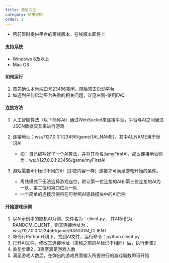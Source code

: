```yaml
---
title: 使用方法
category: 使用说明
order: 1
---
```


+ 目前暂时提供平台的离线版本，在线版本即将上



#### 支持系统

+ Windows 8及以上
+ Mac OS



#### 如何运行

1. 首先确认本地端口号23456空闲，随后双击启动平台
2. 如遇到任何启动平台失败的相关问题，详见左侧-使用FAQ



#### 连接方法

1. 人工智能算法（以下简称AI）通过WebSocket来连接平台，平台与AI之间通过JSON数据交互来进行游戏
2. 连接地址：ws://127.0.0.1:23456/game/{AI\_NAME}，其中AI_NAME用于标识AI
   
   + 如：自己编写好了一个AI算法，并将其命名为myFirstAi，那么连接地址则为：ws://127.0.0.1:23456/game/myFirstAi
3. 游戏需要4个标识不同的AI（即使内容一样）连接才可满足游戏开始的条件。
   + 离线模式下无法选择游戏座位，默认第一位连接的AI和第三位连接的AI为一队，第二位和第四位为一队
   + 一个简单的连接示例将在可参照AI思路模块中的AI示例
   
   
   
#### 开始游戏示例

1. 以AI示例中的随机AI为例，文件名为：client.py， 其AI标识为RANDOM_CLIENT，则其连接地址为：ws://127.0.0.1:23456/game/RANDOM_CLIENT
2. 命令行Python环境下，找到AI文件，运行命令：python client.py
3. 打开AI文件，修改其连接地址（需和之前的AI标识不相同）后，执行步骤2
4. 重复步骤2，3直至满足游戏人数
5. 满足游戏人数后，在弹出的游戏界面输入所要进行的游戏局数即可开始

